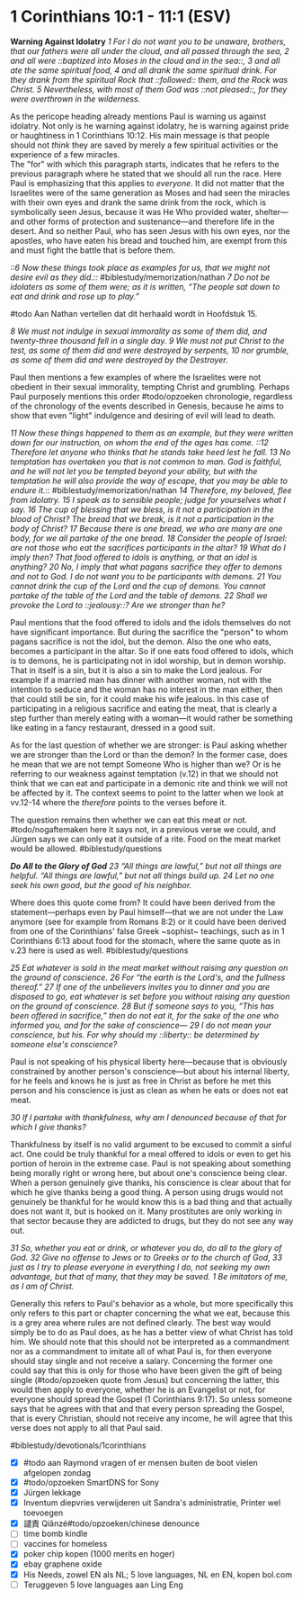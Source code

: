 # 1 Corinthians 10:1 - 11:1 (ESV) 
**Warning Against Idolatry**
*1 For I do not want you to be unaware, brothers, that our fathers were all under the cloud, and all passed through the sea, 2 and all were ::baptized into Moses in the cloud and in the sea::, 3 and all ate the same spiritual food, 4 and all drank the same spiritual drink. For they drank from the spiritual Rock that ::followed:: them, and the Rock was Christ. 5 Nevertheless, with most of them God was ::not pleased::, for they were overthrown in the wilderness.*

As the pericope heading already mentions Paul is warning us against idolatry. Not only is he warning against idolatry, he is warning against pride or haughtiness in 1 Corinthians 10:12. His main message is that people should not *think* they are saved by merely a few spiritual activities or the experience of a few miracles.  
The "for" with which this paragraph starts, indicates that he refers to the previous paragraph where he stated that we should all run the race. Here Paul is emphasizing that this applies to *everyone*. It did not matter that the Israelites were of the same generation as Moses and had seen the miracles with their own eyes and drank the same drink from the rock, which is symbolically seen Jesus, because it was He Who provided water, shelter—and other forms of protection and sustenance—and therefore life in the desert. And so neither Paul, who has seen Jesus with his own eyes, nor the apostles, who have eaten his bread and touched him, are exempt from this and must fight the battle that is before them. 

*::6 Now these things took place as examples for us, that we might not desire evil as they did.::* #biblestudy/memorization/nathan *7 Do not be idolaters as some of them were; as it is written, “The people sat down to eat and drink and rose up to play.”*

#todo Aan Nathan vertellen dat dit herhaald wordt in Hoofdstuk 15.  

*8 We must not indulge in sexual immorality as some of them did, and twenty-three thousand fell in a single day. 9 We must not put Christ to the test, as some of them did and were destroyed by serpents, 10 nor grumble, as some of them did and were destroyed by the Destroyer.*

Paul then mentions a few examples of where the Israelites were not obedient in their sexual immorality, tempting Christ and grumbling. Perhaps Paul purposely mentions this order #todo/opzoeken chronologie, regardless of the chronology of the events described in Genesis, because he aims to show that even "light" indulgence and desiring of evil will lead to death. 

*11 Now these things happened to them as an example, but they were written down for our instruction, on whom the end of the ages has come. ::12 Therefore let anyone who thinks that he stands take heed lest he fall. 13 No temptation has overtaken you that is not common to man. God is faithful, and he will not let you be tempted beyond your ability, but with the temptation he will also provide the way of escape, that you may be able to endure it.*:: #biblestudy/memorization/nathan 
*14 Therefore, my beloved, flee from idolatry. 15 I speak as to sensible people; judge for yourselves what I say. 16 The cup of blessing that we bless, is it not a participation in the blood of Christ? The bread that we break, is it not a participation in the body of Christ? 17 Because there is one bread, we who are many are one body, for we all partake of the one bread. 18 Consider the people of Israel: are not those who eat the sacrifices participants in the altar? 19 What do I imply then? That food offered to idols is anything, or that an idol is anything? 20 No, I imply that what pagans sacrifice they offer to demons and not to God. I do not want you to be participants with demons. 21 You cannot drink the cup of the Lord and the cup of demons. You cannot partake of the table of the Lord and the table of demons. 22 Shall we provoke the Lord to ::jealousy::? Are we stronger than he?*

Paul mentions that the food offered to idols and the idols themselves do not have significant importance. But during the sacrifice the "person" to whom pagans sacrifice is not the idol, but the demon. Also the one who eats, becomes a participant in the altar. So if one eats food offered to idols, which is to demons, he is participating not in idol worship, but in demon worship. That in itself is a sin, but it is also a sin to make the Lord jealous. 
For example if a married man has dinner with another woman, not with the intention to seduce and the woman has no interest in the man either, then that could still be sin, for it could make his wife jealous. 
In this case of participating in a religious sacrifice and eating the meat, that is clearly a step further than merely eating with a woman—it would rather be something like eating in a fancy restaurant, dressed in a good suit. 

As for the last question of whether we are stronger: is Paul asking whether we are stronger than the Lord or than the demon? In the former case, does he mean that we are not tempt Someone Who is higher than we? Or is he referring to our weakness against temptation (v.12) in that we should not think that we can eat and participate in a demonic rite and think we will not be affected by it. 
The context seems to point to the latter when we look at vv.12-14 where the *therefore* points to the verses before it. 

The question remains then whether we can eat this meat or not. #todo/nogaftemaken here it says not, in a previous verse we could, and Jürgen says we can only eat it outside of a rite. Food on the meat market would be allowed. #biblestudy/questions

***Do All to the Glory of God***
*23 “All things are lawful,” but not all things are helpful. “All things are lawful,” but not all things build up. 24 Let no one seek his own good, but the good of his neighbor.*

Where does this quote come from? It could have been derived from the statement—perhaps even by Paul himself—that we are not under the Law anymore (see for example from Romans 8:2) or it could have been derived from one of the Corinthians' false Greek ~sophist~ teachings, such as in 1 Corinthians 6:13 about food for the stomach, where the same quote as in v.23 here is used as well. #biblestudy/questions

*25 Eat whatever is sold in the meat market without raising any question on the ground of conscience. 26 For “the earth is the Lord's, and the fullness thereof.” 27 If one of the unbelievers invites you to dinner and you are disposed to go, eat whatever is set before you without raising any question on the ground of conscience. 28 But if someone says to you, “This has been offered in sacrifice,” then do not eat it, for the sake of the one who informed you, and for the sake of conscience— 29 I do not mean your conscience, but his. For why should my ::liberty:: be determined by someone else's conscience?*

Paul is not speaking of his physical liberty here—because that is obviously constrained by another person's conscience—but about his internal liberty, for he feels and knows he is just as free in Christ as before he met this person and his conscience is just as clean as when he eats or does not eat meat. 

*30 If I partake with thankfulness, why am I denounced because of that for which I give thanks?*

Thankfulness by itself is no valid argument to be excused to commit a sinful act. One could be truly thankful for a meal offered to idols or even to get his portion of heroin in the extreme case. Paul is not speaking about something being morally right or wrong here, but about one's conscience being clear. When a person genuinely give thanks, his conscience is clear about that for which he give thanks being a good thing. A person using drugs would not genuinely be thankful for he would know this is a bad thing and that actually does not want it, but is hooked on it. Many prostitutes are only working in that sector because they are addicted to drugs, but they do not see any way out.

*31 So, whether you eat or drink, or whatever you do, do all to the glory of God. 32 Give no offense to Jews or to Greeks or to the church of God, 33 just as I try to please everyone in everything I do, not seeking my own advantage, but that of many, that they may be saved.*
*1 Be imitators of me, as I am of Christ.*

Generally this refers to Paul's behavior as a whole, but more specifically this only refers to this part or chapter concerning the what we eat, because this is a grey area where rules are not defined clearly. The best way would simply be to do as Paul does, as he has a better view of what Christ has told him. 
We should note that this should not be interpreted as a commandment nor as a commandment to imitate all of what Paul is, for then everyone should stay single and not receive a salary. Concerning the former one could say that this is only for those who have been given the gift of being single (#todo/opzoeken quote from Jesus) but concerning the latter, this would then apply to everyone, whether he is an Evangelist or not, for everyone should spread the Gospel (1 Corinthians 9:17). So unless someone says that he agrees with that and that every person spreading the Gospel, that is every Christian, should not receive any income, he will agree that this verse does not apply to all that Paul said.

#biblestudy/devotionals/1corinthians

- [x] #todo  aan Raymond vragen of er mensen buiten de boot vielen afgelopen zondag
- [x] #todo/opzoeken  SmartDNS for Sony
- [x] Jürgen lekkage
- [x] Inventum diepvries verwijderen uit Sandra's administratie, Printer wel toevoegen
- [x] 譴責 Qiǎnzé#todo/opzoeken/chinese denounce 
- [ ] time bomb kindle
- [ ] vaccines for homeless
- [x] poker chip kopen (1000 merits en hoger)
- [x] ebay graphene oxide
- [x] His Needs, zowel EN als NL; 5 love languages, NL en EN, kopen bol.com
- [ ] Teruggeven 5 love languages aan Ling Eng